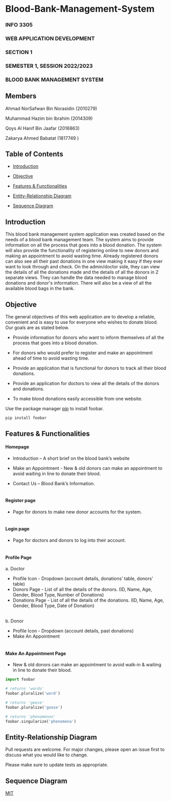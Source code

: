 # Blood-Bank-Management-System
<html>
<body>
  
<h3>INFO 3305</h3>
<h3>WEB APPLICATION DEVELOPMENT</h3>
<h3>SECTION 1</h3>
<h3>SEMESTER 1, SESSION 2022/2023</h3>
<h3>BLOOD BANK MANAGEMENT SYSTEM</h3>

 
## Members
Ahmad NorSafwan Bin Norasidin (2010279)
  
Muhammad Hazim bin Ibrahim (2014309)
  
Qoys Al Hanif Bin Jaafar (2016863)
  
Zakarya Ahmed Babatat (1817749 )
	
	
## Table of Contents
- [Introduction](#introduction)

- [Objective](#objective)

- [Features & Functionalities](#features-&-functionalities)
	
- [Entity-Relationship Diagram](#entity-relationship-diagram)
	
- [Sequence Diagram](#sequence-diagram)

  
## Introduction

This blood bank management system application was created based on the needs of a blood bank management team. The system aims to provide information on all the process that goes into a blood donation. The system will also provide the functionality of registering online to new donors and making an appointment to avoid wasting time. Already registered donors can also see all their past donations in one view making it easy if they ever want to look through and check. On the admin/doctor side, they can view the details of all the donations made and the details of all the donors in 2 separate views. They can handle the data needed to manage blood donations and donor's information. There will also be a view of all the available blood bags in the bank.
	

## Objective

The general objectives of this web application are to develop a reliable, convenient and is easy to use for everyone who wishes to donate blood. Our goals are as stated below.

- Provide information for donors who want to inform themselves of all the process that goes into a blood donation.
  
- For donors who would prefer to register and make an appointment ahead of time to avoid wasting time.

- Provide an application that is functional for donors to track all their blood donations.
  
- Provide an application for doctors to view all the details of the donors and donations.
  
- To make blood donations easily accessible from one website.
	

Use the package manager [pip](https://pip.pypa.io/en/stable/) to install foobar.

```bash
pip install foobar
```

	
## Features & Functionalities

#### Homepage
- Introduction – A short brief on the blood bank’s website
	
- Make an Appointment - New & old donors can make an appointment to avoid waiting in line to donate their blood.
	
- Contact Us – Blood Bank’s Information.<br/><br/>
	  
	
#### Register page
- Page for donors to make new donor accounts for the system.<br/><br/>
	
    
#### Login page
- Page for doctors and donors to log into their account.<br/><br/>

  
#### Profile Page
	
a. Doctor
  
- Profile Icon - Dropdown (account details, donations’ table, donors’ table) 
- Donors Page - List of all the details of the donors. (ID, Name, Age, Gender, Blood Type, Number of Donations)
- Donations Page - List of all the details of the donations. (ID, Name, Age, Gender, Blood Type, Date of Donation)<br/><br/>

b. Donor
	
- Profile Icon - Dropdown (account details, past donations) 
- Make An Appointment<br/><br/>

	
#### Make An Appointment Page
  
- New & old donors can make an appointment to avoid walk-in & waiting in line to donate their blood.


```python
import foobar

# returns 'words'
foobar.pluralize('word')

# returns 'geese'
foobar.pluralize('goose')

# returns 'phenomenon'
foobar.singularize('phenomena')
```

	
## Entity-Relationship Diagram

Pull requests are welcome. For major changes, please open an issue first
to discuss what you would like to change.

Please make sure to update tests as appropriate.

	
## Sequence Diagram

[MIT](https://choosealicense.com/licenses/mit/)


